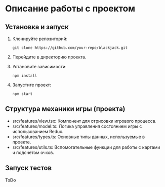 # Описание работы с проектом

## Установка и запуск

1. Клонируйте репозиторий:
   ```
   git clone https://github.com/your-repo/blackjack.git
   ```
2. Перейдите в директорию проекта.

3. Установите зависимости:
   ```
   npm install
   ```

4. Запустите проект:
   ```
   npm start
   ```

## Структура механики игры (проекта)

- src/features/view.tsx: Компонент для отрисовки игрового процесса.
- src/features/model.ts: Логика управления состоянием игры с использованием Redux.
- src/features/types.ts: Основные типы данных, используемые в проекте.
- src/features/utils.ts: Вспомогательные функции для работы с картами и подсчетом очков.

## Запуск тестов

ToDo